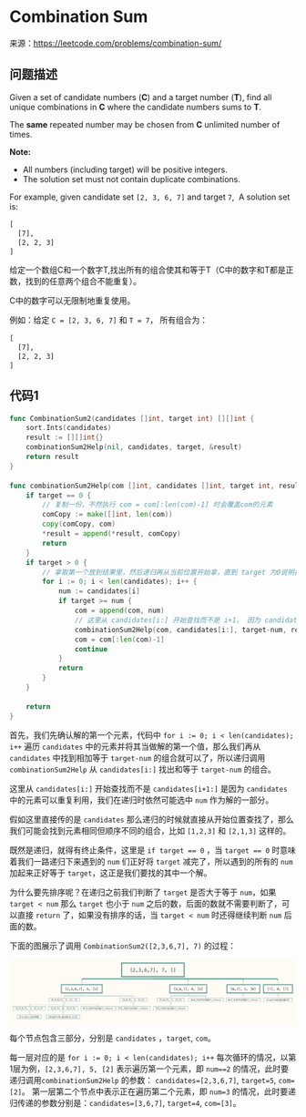 # Combination Sum

来源：<https://leetcode.com/problems/combination-sum/>

## 问题描述

Given a set of candidate numbers (**C**) and a target number (**T**), find all unique combinations in **C** where the candidate numbers sums to **T**.

The **same** repeated number may be chosen from **C** unlimited number of times.

**Note:**

- All numbers (including target) will be positive integers.
- The solution set must not contain duplicate combinations.

For example, given candidate set `[2, 3, 6, 7]` and target `7`, 
A solution set is: 

```
[
  [7],
  [2, 2, 3]
]
```

给定一个数组C和一个数字T,找出所有的组合使其和等于T（C中的数字和T都是正数，找到的任意两个组合不能重复）。

C中的数字可以无限制地重复使用。

例如：给定 `C = [2, 3, 6, 7]` 和 `T = 7`， 所有组合为：

```
[
  [7],
  [2, 2, 3]
]
```

## 代码1

```go
func CombinationSum2(candidates []int, target int) [][]int {
	sort.Ints(candidates)
	result := [][]int{}
	combinationSum2Help(nil, candidates, target, &result)
	return result
}

func combinationSum2Help(com []int, candidates []int, target int, result *[][]int) {
	if target == 0 {
		// 复制一份，不然执行 com = com[:len(com)-1] 时会覆盖com的元素
		comCopy := make([]int, len(com))
		copy(comCopy, com)
		*result = append(*result, comCopy)
		return
	}
	if target > 0 {
		// 拿取第一个放到结果里，然后递归再从当前位置开始拿，直到 target 为0说明找到了一个序列
		for i := 0; i < len(candidates); i++ {
			num := candidates[i]
			if target >= num {
				com = append(com, num)
				// 这里从 candidates[i:] 开始查找而不是 i+1， 因为 candidates 中的元素可以重复利用
				combinationSum2Help(com, candidates[i:], target-num, result)
				com = com[:len(com)-1]
				continue
			}
			return
		}
	}

	return
}
```

首先，我们先确认解的第一个元素，代码中 `for i := 0; i < len(candidates); i++` 遍历 `candidates` 中的元素并将其当做解的第一个值，那么我们再从 `candidates` 中找到相加等于 `target-num` 的组合就可以了，所以递归调用 `combinationSum2Help` 从 `candidates[i:]` 找出和等于 `target-num` 的组合。

这里从 `candidates[i:]` 开始查找而不是 `candidates[i+1:]` 是因为 `candidates` 中的元素可以重复利用，我们在递归时依然可能选中 `num` 作为解的一部分。

假如这里直接传的是 `candidates` 那么递归的时候就直接从开始位置查找了，那么我们可能会找到元素相同但顺序不同的组合，比如 `[1,2,3]` 和 `[2,1,3]` 这样的。

既然是递归，就得有终止条件，这里是 `if target == 0` ，当 `target == 0` 时意味着我们一路递归下来遇到的 `num` 们正好将 `target` 减完了，所以遇到的所有的 `num` 加起来正好等于 `target`，这正是我们要找的其中一个解。

为什么要先排序呢？在递归之前我们判断了 `target` 是否大于等于 `num`，如果 `target < num` 那么 `target` 也小于 `num` 之后的数，后面的数就不需要判断了，可以直接 `return` 了，如果没有排序的话，当 `target < num` 时还得继续判断 `num` 后面的数。

下面的图展示了调用 `CombinationSum2([2,3,6,7], 7)` 的过程：

![combination_sum_01.svg](pic/combination_sum_01.png)

每个节点包含三部分，分别是 `candidates` ，`target`, `com`。

每一层对应的是 `for i := 0; i < len(candidates); i++` 每次循环的情况，以第1层为例，`[2,3,6,7], 5, [2]` 表示遍历第一个元素，即 `num==2` 的情况，此时要递归调用`combinationSum2Help` 的参数： `candidates=[2,3,6,7]`, `target=5`, `com=[2]`。 第一层第二个节点中表示正在遍历第二个元素，即 `num=3` 的情况，此时要递归传递的参数分别是：`candidates=[3,6,7]`, `target=4`, `com=[3]`。

